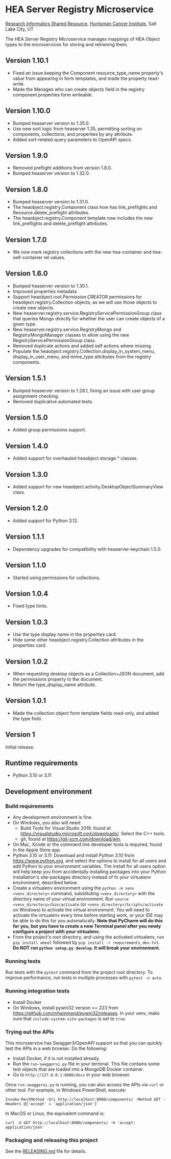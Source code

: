 # HEA Server Registry Microservice
[Research Informatics Shared Resource](https://risr.hci.utah.edu), [Huntsman Cancer Institute](https://healthcare.utah.edu/huntsmancancerinstitute/),
Salt Lake City, UT

The HEA Server Registry Microservice manages mappings of HEA Object types to the microservices for storing and
retrieving them.


## Version 1.10.1
* Fixed an issue keeping the Component resource_type_name property's value from appearing in form templates, and made
  the property read-write.
* Made the Manages who can create objects field in the registry component properties form writeable.

## Version 1.10.0
* Bumped heaserver version to 1.35.0.
* Use new sort logic from heaserver 1.35, permitting sorting on components, collections, and properties by any
  attribute.
* Added sort-related query parameters to OpenAPI specs.

## Version 1.9.0
* Removed preflight additions from version 1.8.0.
* Bumped heaserver version to 1.32.0.

## Version 1.8.0
* Bumped heaserver version to 1.31.0.
* The heaobject.registry.Component class how has link_preflights and Resource.delete_preflight attributes.
* The heaobject.registry.Component template now includes the new link_preflights and delete_preflight attributes.

## Version 1.7.0
* We now mark registry collections with the new hea-container and hea-self-container rel values.

## Version 1.6.0
* Bumped heaserver version to 1.30.1.
* Improved properties metadata.
* Support heaobject.root.Permission.CREATOR permissions for heaobject.registry.Collection objects, as we will use those
  objects to create new objects.
* New heaserver.registry.service.RegistryServicePermissionGroup class that queries Mongo directly for whether the user
  can create objects of a given type.
* New heaserver.registry.service.RegistryMongo and RegistryMongoManager classes to allow using the new
  RegistryServicePermissionGroup class.
* Removed duplicate actions and added self actions where missing.
* Populate the heaobject.registry.Collection.display_in_system_menu, display_in_user_menu, and mime_type attributes
  from the registry components.

## Version 1.5.1
* Bumped heaserver version to 1.28.1, fixing an issue with user group assignment checking.
* Removed duplicative automated tests.

## Version 1.5.0
* Added group permissions support.

## Version 1.4.0
* Added support for overhauled heaobject.storage.* classes.

## Version 1.3.0
* Added support for new heaobject.activity.DesktopObjectSummaryView class.

## Version 1.2.0
* Added support for Python 3.12.

## Version 1.1.1
* Dependency upgrades for compatibility with heaserver-keychain 1.5.0.

## Version 1.1.0
* Started using permissions for collections.

## Version 1.0.4
* Fixed type hints.

## Version 1.0.3
* Use the type display name in the properties card.
* Hide some other heaobject.registry.Collection attributes in the properties card.


## Version 1.0.2
* When requesting desktop objects as a Collection+JSON document, add the permissions property to the document.
* Return the type_display_name attribute.

## Version 1.0.1
* Made the collection object form template fields read-only, and added the type field.

## Version 1
Initial release.

## Runtime requirements
* Python 3.10 or 3.11

## Development environment

### Build requirements
* Any development environment is fine.
* On Windows, you also will need:
    * Build Tools for Visual Studio 2019, found at https://visualstudio.microsoft.com/downloads/. Select the C++ tools.
    * git, found at https://git-scm.com/download/win.
* On Mac, Xcode or the command line developer tools is required, found in the Apple Store app.
* Python 3.10 or 3.11: Download and install Python 3.10 from https://www.python.org, and select the options to install
for all users and add Python to your environment variables. The install for all users option will help keep you from
accidentally installing packages into your Python installation's site-packages directory instead of to your virtualenv
environment, described below.
* Create a virtualenv environment using the `python -m venv <venv_directory>` command, substituting `<venv_directory>`
with the directory name of your virtual environment. Run `source <venv_directory>/bin/activate` (or `<venv_directory>/Scripts/activate` on Windows) to activate the virtual
environment. You will need to activate the virtualenv every time before starting work, or your IDE may be able to do
this for you automatically. **Note that PyCharm will do this for you, but you have to create a new Terminal panel
after you newly configure a project with your virtualenv.**
* From the project's root directory, and using the activated virtualenv, run `pip install wheel` followed by
  `pip install -r requirements_dev.txt`. **Do NOT run `python setup.py develop`. It will break your environment.**

### Running tests
Run tests with the `pytest` command from the project root directory. To improve performance, run tests in multiple
processes with `pytest -n auto`.

### Running integration tests
* Install Docker
* On Windows, install pywin32 version >= 223 from https://github.com/mhammond/pywin32/releases. In your venv, make sure that
`include-system-site-packages` is set to `true`.

### Trying out the APIs
This microservice has Swagger3/OpenAPI support so that you can quickly test the APIs in a web browser. Do the following:
* Install Docker, if it is not installed already.
* Run the `run-swaggerui.py` file in your terminal. This file contains some test objects that are loaded into a MongoDB
  Docker container.
* Go to `http://127.0.0.1:8080/docs` in your web browser.

Once `run-swaggerui.py` is running, you can also access the APIs via `curl` or other tool. For example, in Windows
PowerShell, execute:
```
Invoke-RestMethod -Uri http://localhost:8080/components/ -Method GET -Headers @{'accept' = 'application/json'}`
```
In MacOS or Linux, the equivalent command is:
```
curl -X GET http://localhost:8080/components/ -H 'accept: application/json'
```


### Packaging and releasing this project
See the [RELEASING.md](RELEASING.md) file for details.
